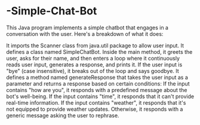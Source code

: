 # -Simple-Chat-Bot
This Java program implements a simple chatbot that engages in a conversation with the user. Here's a breakdown of what it does:

It imports the Scanner class from java.util package to allow user input.
It defines a class named SimpleChatBot.
Inside the main method, it greets the user, asks for their name, and then enters a loop where it continuously reads user input, generates a response, and prints it.
If the user input is "bye" (case insensitive), it breaks out of the loop and says goodbye.
It defines a method named generateResponse that takes the user input as a parameter and returns a response based on certain conditions:
If the input contains "how are you", it responds with a predefined message about the bot's well-being.
If the input contains "time", it responds that it can't provide real-time information.
If the input contains "weather", it responds that it's not equipped to provide weather updates.
Otherwise, it responds with a generic message asking the user to rephrase.
